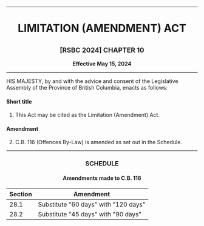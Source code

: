 <div align="center">

<hr/>

<h1>LIMITATION (AMENDMENT) ACT</h1>

<h2><small>[RSBC 2024] CHAPTER 10</small></h2>

**Effective May 15, 2024**

<hr/>

</div>

HIS MAJESTY, by and with the advice and consent of the Legislative Assembly of the Province of British Columbia, enacts as follows:

#### Short title

1. This Act may be cited as the Limitation (Amendment) Act.

#### Amendment

2. C.B. 116 (Offences By-Law) is amended as set out in the Schedule.

<hr/>
<div align="center">

<h3>SCHEDULE</h3>
<h4>Amendments made to C.B. 116</h4>

| Section | Amendment                            |
| ------- | ------------------------------------ |
| 28.1    | Substitute "60 days" with "120 days" |
| 28.2    | Substitute "45 days" with "90 days"  |
